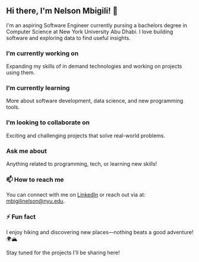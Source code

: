 ## Hi there, I'm Nelson Mbigili! 👋

<!--
**Nelsonmbigili/Nelsonmbigili** is a ✨ _special_ ✨ repository because its `README.md` (this file) appears on your GitHub profile.
-->

I'm an aspiring Software Engineer currently pursing a bachelors degree in Computer Science at New York University Abu Dhabi.
I love building software and exploring data to find useful insights.  

### I’m currently working on  
Expanding my skills of in demand technologies and working on projects using them.  

### I’m currently learning  
More about software development, data science, and new programming tools.  

### I’m looking to collaborate on  
Exciting and challenging projects that solve real-world problems.  

### Ask me about  
Anything related to programming, tech, or learning new skills!  

### 📫 How to reach me  
You can connect with me on [LinkedIn](https://www.linkedin.com/in/nelson-mbigili-77412b20b/) or reach out via at: [mbigilinelson@nyu.edu](mailto:mbigilinelson@nyu.edu).  

### ⚡ Fun fact  
I enjoy hiking and discovering new places—nothing beats a good adventure! 🌍🏔️

Stay tuned for the projects I'll be sharing here!  
